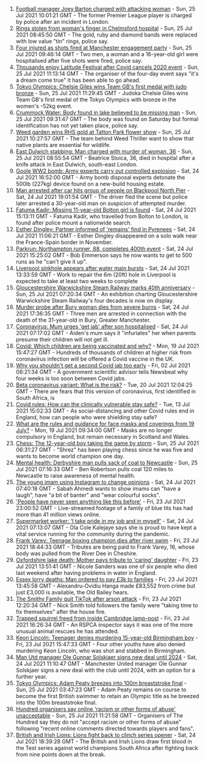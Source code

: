 1. [Football manager Joey Barton charged with attacking woman](https://www.bbc.co.uk/news/uk-england-london-57960977) - Sun, 25 Jul 2021 10:01:21 GMT - The former Premier League player is charged by police after an incident in London.
2. [Rings stolen from woman's finger in Chelmsford hospital](https://www.bbc.co.uk/news/uk-england-essex-57955562) - Sun, 25 Jul 2021 08:45:50 GMT - The gold, ruby and diamond bands were replaced with low value "tin" rings, police say.
3. [Four injured as shots fired at Manchester engagement party](https://www.bbc.co.uk/news/uk-england-manchester-57960851) - Sun, 25 Jul 2021 09:46:14 GMT - Two men, a woman and a 16-year-old girl were hospitalised after five shots were fired, police say.
4. [Thousands enjoy Latitude Festival after Covid cancels 2020 event](https://www.bbc.co.uk/news/uk-england-suffolk-57960887) - Sun, 25 Jul 2021 11:13:14 GMT - The organiser of the four-day event says "it's a dream come true" it has been able to go ahead.
5. [Tokyo Olympics: Chelsie Giles wins Team GB's first medal with judo bronze](https://www.bbc.co.uk/sport/olympics/57960295) - Sun, 25 Jul 2021 11:29:45 GMT - Judoka Chelsie Giles wins Team GB's first medal of the Tokyo Olympics with bronze in the women's -52kg event.
6. [Crummock Water: Body found in lake believed to be missing man](https://www.bbc.co.uk/news/uk-england-cumbria-57961077) - Sun, 25 Jul 2021 09:31:47 GMT - The body was found on Saturday but formal identification has not yet taken place, police say.
7. [Weed garden wins RHS gold at Tatton Park flower show](https://www.bbc.co.uk/news/uk-england-manchester-57961460) - Sun, 25 Jul 2021 10:27:57 GMT - The team behind Weed Thriller want to show that native plants are essential for wildlife.
8. [East Dulwich stabbing: Man charged with murder of woman, 36](https://www.bbc.co.uk/news/uk-england-london-57925777) - Sun, 25 Jul 2021 08:55:54 GMT - Beatrice Stoica, 36, died in hospital after a knife attack in East Dulwich, south-east London.
9. [Goole WW2 bomb: Army experts carry out controlled explosion](https://www.bbc.co.uk/news/uk-england-humber-57953506) - Sat, 24 Jul 2021 16:52:00 GMT - Army bomb disposal experts detonate the 500lb (227kg) device found on a new-build housing estate.
10. [Man arrested after car hits group of people on Blackpool North Pier](https://www.bbc.co.uk/news/uk-england-lancashire-57957823) - Sat, 24 Jul 2021 19:01:54 GMT - The driver fled the scene but police later arrested a 30-year-old man on suspicion of attempted murder.
11. [Fatuma Kadir: Missing 11-year-old Bolton girl is found](https://www.bbc.co.uk/news/uk-england-manchester-57955421) - Sat, 24 Jul 2021 15:13:11 GMT - Fatuma Kadir, who travelled from Bolton to London, is found after police mount a nationwide search.
12. [Esther Dingley: Partner informed of 'remains' find in Pyrenees](https://www.bbc.co.uk/news/uk-england-tyne-57954180) - Sat, 24 Jul 2021 11:06:21 GMT - Esther Dingley disappeared on a solo walk near the France-Spain border in November.
13. [Parkrun: Northampton runner, 88, completes 400th event](https://www.bbc.co.uk/news/uk-england-northamptonshire-57954713) - Sat, 24 Jul 2021 15:25:02 GMT - Bob Emmerson says he now wants to get to 500 runs as he "can't give it up".
14. [Liverpool sinkhole appears after water main bursts](https://www.bbc.co.uk/news/uk-england-merseyside-57954296) - Sat, 24 Jul 2021 13:33:59 GMT - Work to repair the 6m (20ft) hole in Liverpool is expected to take at least two weeks to complete
15. [Gloucestershire Warwickshire Steam Railway marks 40th anniversary](https://www.bbc.co.uk/news/uk-england-gloucestershire-57914924) - Sun, 25 Jul 2021 07:20:34 GMT - An exhibition charting Gloucestershire Warwickshire Steam Railway's four decades is now on display.
16. [Murder probe after Bury woman dies from severe burns](https://www.bbc.co.uk/news/uk-england-manchester-57957818) - Sat, 24 Jul 2021 17:36:35 GMT - Three men are arrested in connection with the death of the 31-year-old in Bury, Greater Manchester.
17. [Coronavirus: Mum urges 'get jab' after son hospitalised](https://www.bbc.co.uk/news/uk-england-tees-57375406) - Sat, 24 Jul 2021 07:17:02 GMT - Aiden's mum says it "infuriates" her when parents presume their children will not get ill.
18. [Covid: Which children are being vaccinated and why?](https://www.bbc.co.uk/news/health-57888429) - Mon, 19 Jul 2021 15:47:27 GMT - Hundreds of thousands of children at higher risk from coronavirus infection will be offered a Covid vaccine in the UK.
19. [Why you shouldn't get a second Covid jab too early](https://www.bbc.co.uk/news/newsbeat-57682233) - Fri, 02 Jul 2021 06:21:34 GMT - A government scientific advisor tells Newsbeat why four weeks is too soon between Covid jabs.
20. [Beta coronavirus variant: What is the risk?](https://www.bbc.co.uk/news/health-55534727) - Tue, 20 Jul 2021 12:04:25 GMT - There are fears that this version of coronavirus, first identified in South Africa, is
21. [Covid rules: How can the clinically vulnerable stay safe?](https://www.bbc.co.uk/news/health-51997151) - Tue, 13 Jul 2021 15:02:33 GMT - As social-distancing and other Covid rules end in England, how can people who were shielding stay safe?
22. [What are the rules and guidance for face masks and coverings from 19 July?](https://www.bbc.co.uk/news/health-51205344) - Mon, 19 Jul 2021 09:34:00 GMT - Masks are no longer compulsory in England, but remain necessary in Scotland and Wales.
23. [Chess: The 12-year-old boy taking the game by storm](https://www.bbc.co.uk/news/uk-england-london-57919082) - Sun, 25 Jul 2021 06:31:27 GMT - "Shrez" has been playing chess since he was five and wants to become world champion one day.
24. [Mental health: Derbyshire man pulls sack of coal to Newcastle](https://www.bbc.co.uk/news/uk-england-derbyshire-57915879) - Sun, 25 Jul 2021 07:16:33 GMT - Ben Robertson pulls coal 120 miles to Newcastle to raise awareness of mental health.
25. [The young imam using Instagram to change opinions](https://www.bbc.co.uk/news/uk-england-manchester-57946493) - Sat, 24 Jul 2021 07:40:18 GMT - Sabah Ahmedi wants to show imams can "have a laugh", have "a bit of banter" and "wear colourful socks".
26. ['People have never seen anything like this before'](https://www.bbc.co.uk/news/uk-england-leicestershire-57836610) - Fri, 23 Jul 2021 23:00:52 GMT - Live-streamed footage of a family of blue tits has had more than 41 million views online.
27. [Supermarket worker: ‘I take pride in my job and in myself’](https://www.bbc.co.uk/news/uk-england-london-57919079) - Sat, 24 Jul 2021 07:13:07 GMT - Ola Cole Kalejaye says she is proud to have kept a vital service running for the community during the pandemic.
28. [Frank Varey: Teenage boxing champion dies after river swim](https://www.bbc.co.uk/news/uk-england-merseyside-57928688) - Fri, 23 Jul 2021 18:44:33 GMT - Tributes are being paid to Frank Varey, 16, whose body was pulled from the River Dee in Cheshire.
29. [Oxfordshire lake death: Mother pays tribute to 'caring' daughter](https://www.bbc.co.uk/news/uk-england-oxfordshire-57940537) - Fri, 23 Jul 2021 13:51:41 GMT - Nicole Sanders was one of six people who died last weekend after having problems in water in England.
30. [Essex lorry deaths: Man ordered to pay £3k to families](https://www.bbc.co.uk/news/uk-england-essex-57943328) - Fri, 23 Jul 2021 13:45:58 GMT - Alexandru-Ovidiu Hanga made £83,552 from crime but just £3,000 is available, the Old Bailey hears.
31. [The Smithy Family quit TikTok after arson attack](https://www.bbc.co.uk/news/uk-england-london-57864221) - Fri, 23 Jul 2021 12:20:34 GMT - Nick Smith told followers the family were "taking time to fix themselves" after the house fire.
32. [Trapped squirrel freed from inside Cambridge lamp-post](https://www.bbc.co.uk/news/uk-england-cambridgeshire-57946712) - Fri, 23 Jul 2021 16:26:34 GMT - An RSPCA inspector says it was one of the more unusual animal rescues he has attended.
33. [Keon Lincoln: Teenager denies murdering 15-year-old Birmingham boy](https://www.bbc.co.uk/news/uk-england-birmingham-57948025) - Fri, 23 Jul 2021 15:47:33 GMT - Four other youths have also denied murdering Keon Lincoln, who was shot and stabbed in Birmingham.
34. [Man Utd manager Ole Gunnar Solskjaer signs new deal until 2024](https://www.bbc.co.uk/sport/football/57954333) - Sat, 24 Jul 2021 11:10:47 GMT - Manchester United manager Ole Gunnar Solskjaer signs a new deal with the club until 2024, with an option for a further year.
35. [Tokyo Olympics: Adam Peaty breezes into 100m breaststroke final](https://www.bbc.co.uk/sport/olympics/57958760) - Sun, 25 Jul 2021 03:47:23 GMT - Adam Peaty remains on course to become the first British swimmer to retain an Olympic title as he breezed into the 100m breaststroke final.
36. [Hundred organisers say online 'racism or other forms of abuse' unacceptable](https://www.bbc.co.uk/sport/cricket/57961240) - Sun, 25 Jul 2021 11:21:58 GMT - Organisers of The Hundred say they do not "accept racism or other forms of abuse" following "recent online comments directed towards players and fans".
37. [British and Irish Lions: Lions fight back to clinch series opener](https://www.bbc.co.uk/sport/rugby-union/57955588) - Sat, 24 Jul 2021 18:39:28 GMT - The British and Irish Lions draw first blood in the Test series against world champions South Africa after fighting back from nine points down at the break.
